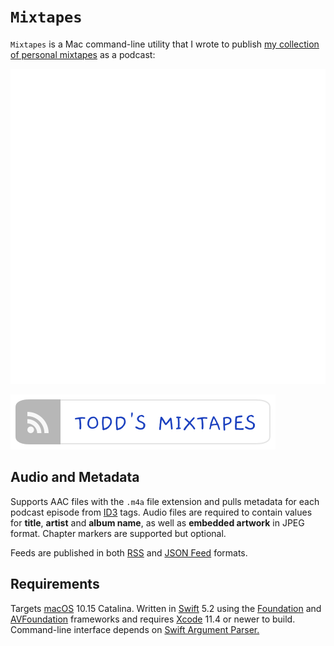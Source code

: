 # `Mixtapes`

`Mixtapes` is a Mac command-line utility that I wrote to publish [my collection of personal mixtapes](https://s3.amazonaws.com/toddheasley/mixtapes/index.html) as a podcast:

![](Mixtapes.png)

[![Todd's Mixtapes](Mixtapes.svg)](https://s3.amazonaws.com/toddheasley/mixtapes/index.html)

## Audio and Metadata

Supports AAC files with the `.m4a` file extension and pulls metadata for each podcast episode from [ID3](http://id3.org) tags. Audio files are required to contain values for __title__, __artist__ and __album name__, as well as  __embedded artwork__ in JPEG format. Chapter markers are supported but optional.

Feeds are published in both [RSS](https://validator.w3.org/feed/docs/rss2.html) and [JSON Feed](https://jsonfeed.org) formats.

## Requirements

Targets [macOS](https://developer.apple.com/macos) 10.15 Catalina. Written in [Swift](https://developer.apple.com/documentation/swift) 5.2 using the [Foundation](https://developer.apple.com/documentation/foundation) and [AVFoundation](https://developer.apple.com/documentation/avfoundation) frameworks and requires [Xcode](https://developer.apple.com/xcode) 11.4 or newer to build. Command-line interface depends on [Swift Argument Parser.](https://github.com/apple/swift-argument-parser)
